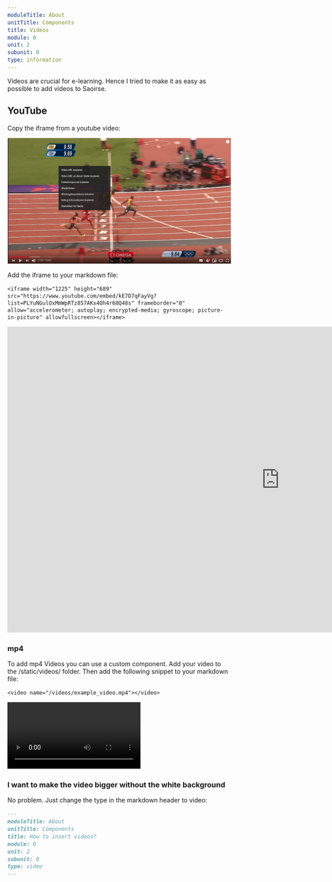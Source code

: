 ```yaml
---
moduleTitle: About
unitTitle: Components
title: Videos
module: 0
unit: 2
subunit: 0
type: information
---
```


Videos are crucial for e-learning. Hence I tried to make it as easy as possible to add videos to Saoirse.

## YouTube

Copy the iframe from a youtube video:

![](screenshot.png)

Add the iframe to your markdown file:

```
<iframe width="1225" height="689" src="https://www.youtube.com/embed/kE7D7qFayVg?list=PLYuNGulOxMmWpRTz857AKx4Oh4r68Q48s" frameborder="0" allow="accelerometer; autoplay; encrypted-media; gyroscope; picture-in-picture" allowfullscreen></iframe>
```

<iframe width="1225" height="689" src="https://www.youtube.com/embed/EWPFmdAWRZ0?list=PLYuNGulOxMmWpRTz857AKx4Oh4r68Q48s" frameborder="0" allow="accelerometer; autoplay; encrypted-media; gyroscope; picture-in-picture" allowfullscreen></iframe>


### mp4

To add mp4 Videos you can use a custom component. Add your video to the /static/videos/ folder. Then add the following snippet to your markdown file:

```
<video name="/videos/example_video.mp4"></video>
```

<video name="/videos/example_video.mp4"></video>


### I want to make the video bigger without the white background

No problem. Just change the type in the markdown header to video:

```markdown
---
moduleTitle: About
unitTitle: Components
title: How to insert videos?
module: 0
unit: 2
subunit: 0
type: video
---
```